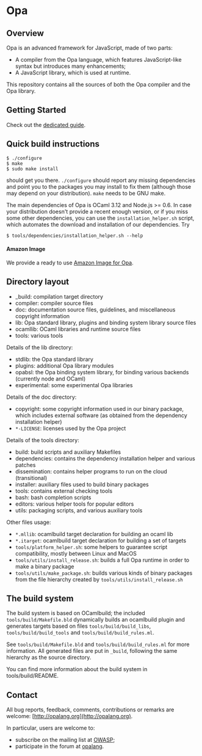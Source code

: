 # Opa #

## Overview ##

Opa is an advanced framework for JavaScript, made of two parts:

* A compiler from the Opa language, which features JavaScript-like syntax but introduces many enhancements;
* A JavaScript library, which is used at runtime.

This repository contains all the sources of both the Opa compiler and the Opa library.

## Getting Started ##

Check out the [dedicated guide](https://github.com/MLstate/opalang/wiki/Getting-started).

## Quick build instructions ##

    $ ./configure
    $ make
    $ sudo make install

should get you there. `./configure` should report any missing dependencies and
point you to the packages you may install to fix them (although those may depend
on your distribution). `make` needs to be GNU make.

The main dependencies of Opa is OCaml 3.12 and Node.js >= 0.6. In case your distribution doesn't provide a recent enough version, or if you miss some other dependencies, you can use the `installation_helper.sh` script, which automates the download and
installation of our dependencies. Try

    $ tools/dependencies/installation_helper.sh --help

#### Amazon Image

We provide a ready to use [Amazon Image for Opa](https://github.com/MLstate/opalang/wiki/Amazon-Image-for-Opa).

## Directory layout ##

* \_build: compilation target directory
* compiler: compiler source files
* doc: documentation source files, guidelines, and miscellaneous copyright information
* lib: Opa standard library, plugins and binding system library source files
* ocamllib: OCaml libraries and runtime source files
* tools: various tools

Details of the lib directory:

* stdlib: the Opa standard library
* plugins: additional Opa library modules
* opabsl: the Opa binding system library, for binding various backends (currently node and OCaml)
* experimental: some experimental Opa libraries

Details of the doc directory:

* copyright: some copyright information used in our binary package, which
  includes external software (as obtained from the dependency installation
  helper)
* `*-LICENSE`: licenses used by the Opa project

Details of the tools directory:

* build: build scripts and auxiliary Makefiles
* dependencies: contains the dependency installation helper and various patches
* dissemination: contains helper programs to run on the cloud (transitional)
* installer: auxiliary files used to build binary packages
* tools: contains external checking tools
* bash: bash completion scripts
* editors: various helper tools for popular editors
* utils: packaging scripts, and various auxiliary tools

Other files usage:

* `*.mllib`: ocamlbuild target declaration for building an ocaml lib
* `*.itarget`: ocamlbuild target declaration for building a set of targets
* `tools/platform_helper.sh`: some helpers to guarantee script compatibility, mostly
  between Linux and MacOS
* `tools/utils/install_release.sh`: builds a full Opa runtime in order to make a binary package
* `tools/utils/make_package.sh`: builds various kinds of binary packages from the file
  hierarchy created by `tools/utils/install_release.sh`

## The build system ##

The build system is based on OCamlbuild; the included `tools/build/Makefile.bld`
dynamically builds an ocamlbuild plugin and generates targets based on files
`tools/build/build_libs`, `tools/build/build_tools` and `tools/build/build_rules.ml`.

See `tools/build/Makefile.bld` and `tools/build/build_rules.ml` for more information. All generated files are put in `_build`, following the same hierarchy as the source directory.

You can find more information about the build system in tools/build/README.

Contact
-------

All bug reports, feedback, comments, contributions or remarks are welcome: [http://opalang.org](http://opalang.org).

In particular, users are welcome to:
* subscribe on the mailing list at [OWASP](https://lists.owasp.org/listinfo/opa);
* participate in the forum at [opalang](http://forum.opalang.org).
